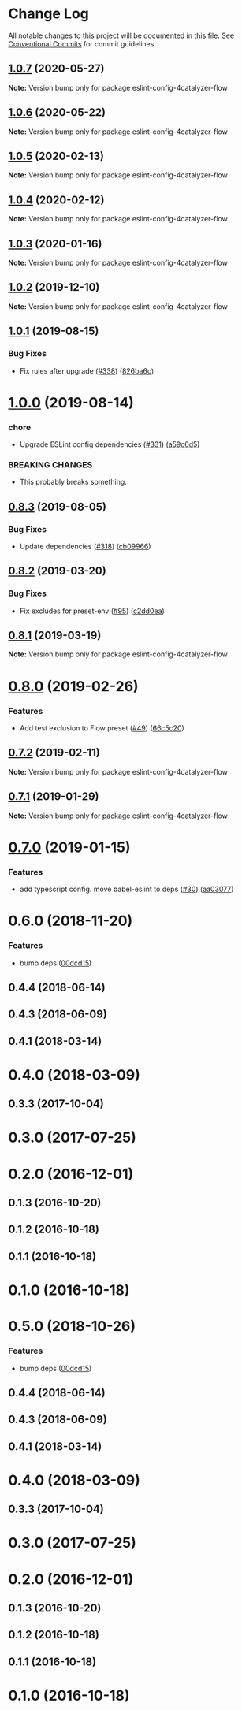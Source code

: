 # Change Log

All notable changes to this project will be documented in this file.
See [Conventional Commits](https://conventionalcommits.org) for commit guidelines.

## [1.0.7](https://github.com/4Catalyzer/javascript/compare/eslint-config-4catalyzer-flow@1.0.6...eslint-config-4catalyzer-flow@1.0.7) (2020-05-27)

**Note:** Version bump only for package eslint-config-4catalyzer-flow





## [1.0.6](https://github.com/4Catalyzer/javascript/compare/eslint-config-4catalyzer-flow@1.0.5...eslint-config-4catalyzer-flow@1.0.6) (2020-05-22)

**Note:** Version bump only for package eslint-config-4catalyzer-flow





## [1.0.5](https://github.com/4Catalyzer/javascript/compare/eslint-config-4catalyzer-flow@1.0.4...eslint-config-4catalyzer-flow@1.0.5) (2020-02-13)

**Note:** Version bump only for package eslint-config-4catalyzer-flow





## [1.0.4](https://github.com/4Catalyzer/javascript/compare/eslint-config-4catalyzer-flow@1.0.3...eslint-config-4catalyzer-flow@1.0.4) (2020-02-12)

**Note:** Version bump only for package eslint-config-4catalyzer-flow





## [1.0.3](https://github.com/4Catalyzer/javascript/compare/eslint-config-4catalyzer-flow@1.0.2...eslint-config-4catalyzer-flow@1.0.3) (2020-01-16)

**Note:** Version bump only for package eslint-config-4catalyzer-flow





## [1.0.2](https://github.com/4Catalyzer/javascript/compare/eslint-config-4catalyzer-flow@1.0.1...eslint-config-4catalyzer-flow@1.0.2) (2019-12-10)

**Note:** Version bump only for package eslint-config-4catalyzer-flow





## [1.0.1](https://github.com/4Catalyzer/javascript/compare/eslint-config-4catalyzer-flow@1.0.0...eslint-config-4catalyzer-flow@1.0.1) (2019-08-15)


### Bug Fixes

* Fix rules after upgrade ([#338](https://github.com/4Catalyzer/javascript/issues/338)) ([826ba6c](https://github.com/4Catalyzer/javascript/commit/826ba6c))





# [1.0.0](https://github.com/4Catalyzer/javascript/compare/eslint-config-4catalyzer-flow@0.8.3...eslint-config-4catalyzer-flow@1.0.0) (2019-08-14)


### chore

* Upgrade ESLint config dependencies ([#331](https://github.com/4Catalyzer/javascript/issues/331)) ([a59c6d5](https://github.com/4Catalyzer/javascript/commit/a59c6d5))


### BREAKING CHANGES

* This probably breaks something.





## [0.8.3](https://github.com/4Catalyzer/javascript/compare/eslint-config-4catalyzer-flow@0.8.2...eslint-config-4catalyzer-flow@0.8.3) (2019-08-05)


### Bug Fixes

* Update dependencies ([#318](https://github.com/4Catalyzer/javascript/issues/318)) ([cb09966](https://github.com/4Catalyzer/javascript/commit/cb09966))





## [0.8.2](https://github.com/4Catalyzer/javascript/compare/eslint-config-4catalyzer-flow@0.8.1...eslint-config-4catalyzer-flow@0.8.2) (2019-03-20)


### Bug Fixes

* Fix excludes for preset-env ([#95](https://github.com/4Catalyzer/javascript/issues/95)) ([c2dd0ea](https://github.com/4Catalyzer/javascript/commit/c2dd0ea))





## [0.8.1](https://github.com/4Catalyzer/javascript/compare/eslint-config-4catalyzer-flow@0.8.0...eslint-config-4catalyzer-flow@0.8.1) (2019-03-19)

**Note:** Version bump only for package eslint-config-4catalyzer-flow





# [0.8.0](https://github.com/4Catalyzer/javascript/compare/eslint-config-4catalyzer-flow@0.7.2...eslint-config-4catalyzer-flow@0.8.0) (2019-02-26)


### Features

* Add test exclusion to Flow preset ([#49](https://github.com/4Catalyzer/javascript/issues/49)) ([66c5c20](https://github.com/4Catalyzer/javascript/commit/66c5c20))





## [0.7.2](https://github.com/4Catalyzer/javascript/compare/eslint-config-4catalyzer-flow@0.7.1...eslint-config-4catalyzer-flow@0.7.2) (2019-02-11)

**Note:** Version bump only for package eslint-config-4catalyzer-flow





## [0.7.1](https://github.com/4Catalyzer/javascript/tree/master/packages/eslint-config-4catalyzer-flow/compare/eslint-config-4catalyzer-flow@0.7.0...eslint-config-4catalyzer-flow@0.7.1) (2019-01-29)

**Note:** Version bump only for package eslint-config-4catalyzer-flow





# [0.7.0](https://github.com/4Catalyzer/javascript/tree/master/packages/eslint-config-4catalyzer-flow/compare/eslint-config-4catalyzer-flow@0.6.0...eslint-config-4catalyzer-flow@0.7.0) (2019-01-15)


### Features

* add typescript config. move babel-eslint to deps ([#30](https://github.com/4Catalyzer/javascript/tree/master/packages/eslint-config-4catalyzer-flow/issues/30)) ([aa03077](https://github.com/4Catalyzer/javascript/tree/master/packages/eslint-config-4catalyzer-flow/commit/aa03077))





# 0.6.0 (2018-11-20)


### Features

* bump deps ([00dcd15](https://github.com/4Catalyzer/javascript/tree/master/packages/eslint-config-4catalyzer-flow/commit/00dcd15))



## 0.4.4 (2018-06-14)



## 0.4.3 (2018-06-09)



## 0.4.1 (2018-03-14)



# 0.4.0 (2018-03-09)



## 0.3.3 (2017-10-04)



# 0.3.0 (2017-07-25)



# 0.2.0 (2016-12-01)



## 0.1.3 (2016-10-20)



## 0.1.2 (2016-10-18)



## 0.1.1 (2016-10-18)



# 0.1.0 (2016-10-18)





# 0.5.0 (2018-10-26)


### Features

* bump deps ([00dcd15](https://github.com/4Catalyzer/javascript/tree/master/packages/eslint-config-4catalyzer-flow/commit/00dcd15))



## 0.4.4 (2018-06-14)



## 0.4.3 (2018-06-09)



## 0.4.1 (2018-03-14)



# 0.4.0 (2018-03-09)



## 0.3.3 (2017-10-04)



# 0.3.0 (2017-07-25)



# 0.2.0 (2016-12-01)



## 0.1.3 (2016-10-20)



## 0.1.2 (2016-10-18)



## 0.1.1 (2016-10-18)



# 0.1.0 (2016-10-18)
